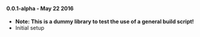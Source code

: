 #### 0.0.1-alpha - May 22 2016
* **Note: This is a dummy library to test the use of a general build script!**
* Initial setup